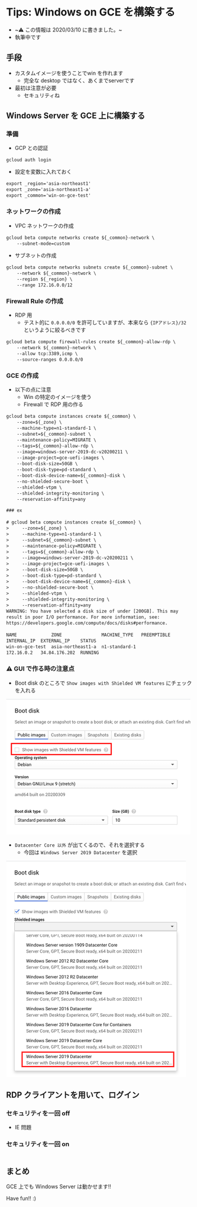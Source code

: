 # Tips: Windows on GCE を構築する

+ ~:warning: この情報は 2020/03/10 に書きました。~
+ 執筆中です

## 手段

+ カスタムイメージを使うことでwin を作れます
  + 完全な desktop ではなく、あくまでserverです
+ 最初は注意が必要
  + セキュリティね

## Windows Server を GCE 上に構築する

### 準備

+ GCP との認証

```
gcloud auth login
```

+ 設定を変数に入れておく

```
export _region='asia-northeast1'
export _zone='asia-northeast1-a'
export _common='win-on-gce-test'
```

### ネットワークの作成

+ VPC ネットワークの作成

```
gcloud beta compute networks create ${_common}-network \
    --subnet-mode=custom
```

+ サブネットの作成

```
gcloud beta compute networks subnets create ${_common}-subnet \
    --network ${_common}-network \
    --region ${_region} \
    --range 172.16.0.0/12
```

### Firewall Rule の作成

+ RDP 用
  + テスト的に `0.0.0.0/0` を許可していますが、本来なら `{IPアドレス}/32` というように絞るべきです

```
gcloud beta compute firewall-rules create ${_common}-allow-rdp \
    --network ${_common}-network \
    --allow tcp:3389,icmp \
    --source-ranges 0.0.0.0/0
```

### GCE の作成

+ 以下の点に注意
  + Win の特定のイメージを使う
  + Firewall で RDP 用の作る

```
gcloud beta compute instances create ${_common} \
    --zone=${_zone} \
    --machine-type=n1-standard-1 \
    --subnet=${_common}-subnet \
    --maintenance-policy=MIGRATE \
    --tags=${_common}-allow-rdp \
    --image=windows-server-2019-dc-v20200211 \
    --image-project=gce-uefi-images \
    --boot-disk-size=50GB \
    --boot-disk-type=pd-standard \
    --boot-disk-device-name=${_common}-disk \
    --no-shielded-secure-boot \
    --shielded-vtpm \
    --shielded-integrity-monitoring \
    --reservation-affinity=any
```
```
### ex

# gcloud beta compute instances create ${_common} \
>     --zone=${_zone} \
>     --machine-type=n1-standard-1 \
>     --subnet=${_common}-subnet \
>     --maintenance-policy=MIGRATE \
>     --tags=${_common}-allow-rdp \
>     --image=windows-server-2019-dc-v20200211 \
>     --image-project=gce-uefi-images \
>     --boot-disk-size=50GB \
>     --boot-disk-type=pd-standard \
>     --boot-disk-device-name=${_common}-disk \
>     --no-shielded-secure-boot \
>     --shielded-vtpm \
>     --shielded-integrity-monitoring \
>     --reservation-affinity=any
WARNING: You have selected a disk size of under [200GB]. This may result in poor I/O performance. For more information, see: https://developers.google.com/compute/docs/disks#performance.

NAME             ZONE               MACHINE_TYPE   PREEMPTIBLE  INTERNAL_IP  EXTERNAL_IP    STATUS
win-on-gce-test  asia-northeast1-a  n1-standard-1               172.16.0.2   34.84.176.202  RUNNING
```

### :warning: GUI で作る時の注意点

+ Boot disk のところで `Show images with Shielded VM features` にチェックを入れる

![](./images/compute_win-vm-01.png)

+ `Datacenter Core 以外` が出てくるので、それを選択する
  + 今回は `Windows Server 2019 Datacenter` を選択

![](./images/compute_win-vm-02.png)

## RDP クライアントを用いて、ログイン

### セキュリティを一回 off

+ IE 問題


### セキュリティを一回 on

```

```

## まとめ

GCE 上でも Windows Server は動かせます!!

Have fun!! :)
